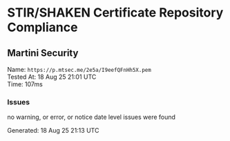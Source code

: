 # STIR/SHAKEN Certificate Repository Compliance

## Martini Security

Name: `https://p.mtsec.me/2e5a/I9eefQFnHh5X.pem`\
Tested At: 18 Aug 25 21:01 UTC\
Time: 107ms

### Issues

no warning, or error, or notice date level issues were found

Generated: 18 Aug 25 21:13 UTC